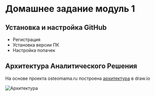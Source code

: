 # Домашнее задание модуль 1

## Установка и настройка GitHub

* Регистрация
* Установка версии ПК
* Настройка попачек

## Архитектура Аналитического Решения

На основе проекта osteomama.ru построена [архитектура](https://viewer.diagrams.net/?tags=%7B%7D&highlight=0000ff&edit=_blank&layers=1&nav=1&title=osteomama.ru%20%D0%90%D1%80%D1%85%D0%B8%D1%82%D0%B5%D0%BA%D1%82%D1%83%D1%80%D0%B0%20%D0%90%D0%BD%D0%B0%D0%BB%D0%B8%D1%82%D0%B8%D1%87%D0%B5%D1%81%D0%BA%D0%BE%D0%B3%D0%BE%20%D0%A0%D0%B5%D1%88%D0%B5%D0%BD%D0%B8%D1%8F#Uhttps%3A%2F%2Fraw.githubusercontent.com%2FGromova92%2FDataLearn%2Fmain%2FDE-101%2FModule01%2Fosteomama.ru%2520%25D0%2590%25D1%2580%25D1%2585%25D0%25B8%25D1%2582%25D0%25B5%25D0%25BA%25D1%2582%25D1%2583%25D1%2580%25D0%25B0%2520%25D0%2590%25D0%25BD%25D0%25B0%25D0%25BB%25D0%25B8%25D1%2582%25D0%25B8%25D1%2587%25D0%25B5%25D1%2581%25D0%25BA%25D0%25BE%25D0%25B3%25D0%25BE%2520%25D0%25A0%25D0%25B5%25D1%2588%25D0%25B5%25D0%25BD%25D0%25B8%25D1%258F) в draw.io

![Архитектура](/Gromova92/DataLearn/blob/main/DE-101/Module01/%D0%A1%D0%BD%D0%B8%D0%BC%D0%BE%D0%BA%20%D1%8D%D0%BA%D1%80%D0%B0%D0%BD%D0%B0%202022-04-10%20%D0%B2%2022.56.07.png?raw=true)

